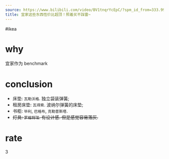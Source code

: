 ```yaml
---
source: https://www.bilibili.com/video/BV1tnqrYcEpC/?spm_id_from=333.999.0.0&vd_source=549bde2564979641a5f0adbcfa529b0a
title: 宜家这些东西性价比超顶！照着买不踩雷~
---
```


#ikea
# why
宜家作为 benchmark
# conclusion
- 床垫: `瓦勒沃格`. 独立袋装弹簧;
- 租房床垫: `瓦得索`. 波纳尔弹簧的床垫;
- 书柜: `毕利`, `巴格布`, `克勒普斯塔`. 
- ~~灯具: `罗格特瑞`. 有设计感. 但是感觉容易落灰.~~
# rate
3